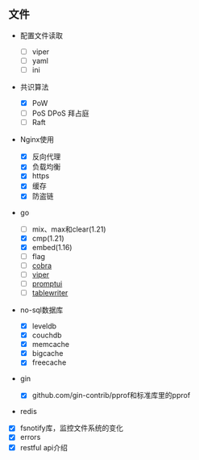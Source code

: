 ## 文件

- 配置文件读取

  - [ ] viper
  - [ ] yaml
  - [ ] ini

- 共识算法

  - [x] PoW
  - [ ] PoS DPoS 拜占庭
  - [ ] Raft

- Nginx使用

  - [x] 反向代理
  - [x] 负载均衡
  - [x] https
  - [x] 缓存
  - [x] 防盗链

- go 
  - [ ] mix、max和clear(1.21)
  - [x] cmp(1.21)
  - [x] embed(1.16)
  - [ ] flag
  - [ ] [cobra](https://github.com/spf13/cobra)
  - [ ] [viper](https://github.com/spf13/viper)
  - [ ] [promptui](https://github.com/manifoldco/promptui)
  - [ ] [tablewriter](https://github.com/olekukonko/tablewriter)
  
- no-sql数据库

  - [x] leveldb
  - [x] couchdb
  - [x] memcache
  - [x] bigcache
  - [x] freecache

- gin

  - [x] github.com/gin-contrib/pprof和标准库里的pprof

- redis

- [x] fsnotify库，监控文件系统的变化
- [x] errors 
- [x] restful api介绍
